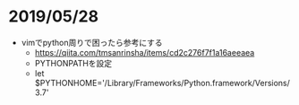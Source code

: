 # 2019/05/28
- vimでpython周りで困ったら参考にする
  - https://qiita.com/tmsanrinsha/items/cd2c276f7f1a16aeeaea
  - PYTHONPATHを設定
  - let $PYTHONHOME='/Library/Frameworks/Python.framework/Versions/3.7'
